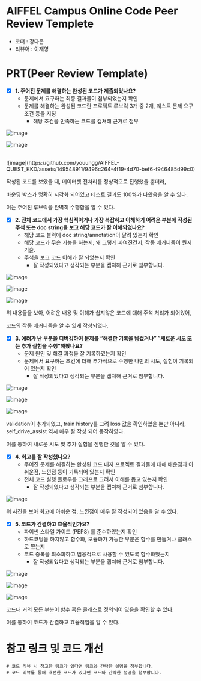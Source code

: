 # AIFFEL Campus Online Code Peer Review Templete
- 코더 : 강다은
- 리뷰어 : 이재영


# PRT(Peer Review Template)
- [x]  **1. 주어진 문제를 해결하는 완성된 코드가 제출되었나요?**
    - 문제에서 요구하는 최종 결과물이 첨부되었는지 확인
    - 문제를 해결하는 완성된 코드란 프로젝트 루브릭 3개 중 2개, 
    퀘스트 문제 요구조건 등을 지칭
        - 해당 조건을 만족하는 코드를 캡쳐해 근거로 첨부
     
![image](https://github.com/youungg/AIFFEL-QUEST_KKD/assets/149548911/e108c799-d35d-46e6-8e58-9b89c666cf16)
</br>

![image](https://github.com/youungg/AIFFEL-QUEST_KKD/assets/149548911/b9af2c3b-a93b-48b2-88c7-7fe6761901bd)

</br>
![image](https://github.com/youungg/AIFFEL-QUEST_KKD/assets/149548911/9496c264-4f19-4d70-bef6-f946485d99c0)

작성된 코드를 보았을 때, 데이터셋 전처리를 정상적으로 진행했을 뿐더러,

바운딩 박스가 명확히 시각화 되어있고 테스트 결과도 100%가 나왔음을 알 수 있다.

이는 주어진 루브릭을 완벽히 수행함을 알 수 있다.

    
- [x]  **2. 전체 코드에서 가장 핵심적이거나 가장 복잡하고 이해하기 어려운 부분에 작성된 
주석 또는 doc string을 보고 해당 코드가 잘 이해되었나요?**
    - 해당 코드 블럭에 doc string/annotation이 달려 있는지 확인
    - 해당 코드가 무슨 기능을 하는지, 왜 그렇게 짜여진건지, 작동 메커니즘이 뭔지 기술.
    - 주석을 보고 코드 이해가 잘 되었는지 확인
        - 잘 작성되었다고 생각되는 부분을 캡쳐해 근거로 첨부합니다.
     
![image](https://github.com/youungg/AIFFEL-QUEST_KKD/assets/149548911/0929599f-760c-46d5-9cbf-6a30def6168e)

![image](https://github.com/youungg/AIFFEL-QUEST_KKD/assets/149548911/8b1c1572-0c83-4e2a-804a-e9444fdaa87f)

![image](https://github.com/youungg/AIFFEL-QUEST_KKD/assets/149548911/4c52d4d3-2a96-4251-ad8d-1d362961dd0e)

위 내용들을 보아, 어려운 내용 및 이해가 쉽지않은 코드에 대해 주석 처리가 되어있어,

코드의 작동 메커니즘을 알 수 있게 작성되었다.


        
- [x]  **3. 에러가 난 부분을 디버깅하여 문제를 “해결한 기록을 남겼거나” 
”새로운 시도 또는 추가 실험을 수행”해봤나요?**
    - 문제 원인 및 해결 과정을 잘 기록하였는지 확인
    - 문제에서 요구하는 조건에 더해 추가적으로 수행한 나만의 시도, 
    실험이 기록되어 있는지 확인
        - 잘 작성되었다고 생각되는 부분을 캡쳐해 근거로 첨부합니다.
     
![image](https://github.com/youungg/AIFFEL-QUEST_KKD/assets/149548911/f7669fe4-04dc-4e3f-a774-c6f3968afc91)

![image](https://github.com/youungg/AIFFEL-QUEST_KKD/assets/149548911/8b19111d-e069-44eb-8273-1fc0ab3227e3)

![image](https://github.com/youungg/AIFFEL-QUEST_KKD/assets/149548911/c4575f8e-a916-455e-9677-6b5ffef70cfb)


validation이 추가되었고, train history를 그려 loss 값을 확인하였을 뿐만 아니라, self_drive_assist 역시 매우 잘 작성 되어 동작하였다.

이를 통하여 새로운 시도 및 추가 실험을 진행한 것을 알 수 있다.

        
- [x]  **4. 회고를 잘 작성했나요?**
    - 주어진 문제를 해결하는 완성된 코드 내지 프로젝트 결과물에 대해
    배운점과 아쉬운점, 느낀점 등이 기록되어 있는지 확인
    - 전체 코드 실행 플로우를 그래프로 그려서 이해를 돕고 있는지 확인
        - 잘 작성되었다고 생각되는 부분을 캡쳐해 근거로 첨부합니다.

![image](https://github.com/youungg/AIFFEL-QUEST_KKD/assets/149548911/cf5d232a-b665-4d41-9713-b1f250819c32)

위 사진을 보아 회고에 아쉬운 점, 느낀점이 매우 잘 작성되어 있음을 알 수 있다.


- [x]  **5. 코드가 간결하고 효율적인가요?**
    - 파이썬 스타일 가이드 (PEP8) 를 준수하였는지 확인
    - 하드코딩을 하지않고 함수화, 모듈화가 가능한 부분은 함수를 만들거나 클래스로 짰는지
    - 코드 중복을 최소화하고 범용적으로 사용할 수 있도록 함수화했는지
        - 잘 작성되었다고 생각되는 부분을 캡쳐해 근거로 첨부합니다.

![image](https://github.com/youungg/AIFFEL-QUEST_KKD/assets/149548911/3e180aeb-0b28-430a-addd-ff4b1720adab)

![image](https://github.com/youungg/AIFFEL-QUEST_KKD/assets/149548911/474f630d-5d27-4325-958f-ce84c16f754a)

![image](https://github.com/youungg/AIFFEL-QUEST_KKD/assets/149548911/9fb17102-d3dc-4ef2-b78d-c60f44b83fdd)

코드내 거의 모든 부분이 함수 혹은 클래스로 정의되어 있음을 확인할 수 있다.

이를 통하여 코드가 간결하고 효율적임을 알 수 있다.

# 참고 링크 및 코드 개선
```
# 코드 리뷰 시 참고한 링크가 있다면 링크와 간략한 설명을 첨부합니다.
# 코드 리뷰를 통해 개선한 코드가 있다면 코드와 간략한 설명을 첨부합니다.
```
